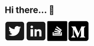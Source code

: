# Hi there... 👋 

![twitter](https://github.com/neville/neville/blob/master/assets/icon-twitter.png)
![linkedin](https://github.com/neville/neville/blob/master/assets/icon-linkedin.png)
![stackoverflow](https://github.com/neville/neville/blob/master/assets/icon-stackoverflow.png)
![medium](https://github.com/neville/neville/blob/master/assets/icon-medium.png)